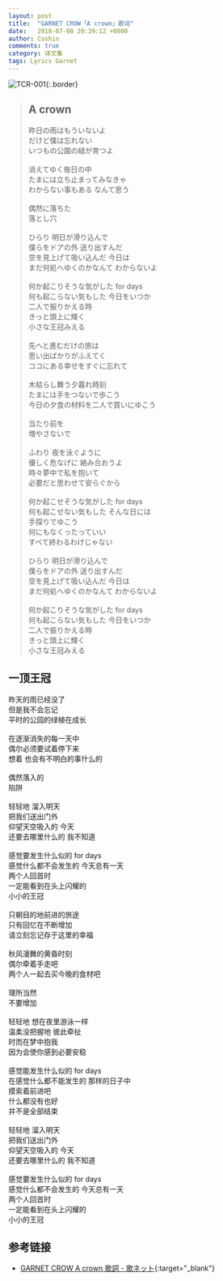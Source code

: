 ```yaml
---
layout: post
title:  "GARNET CROW「A crown」歌词"
date:   2018-07-08 20:39:12 +0800
author: Coshin
comments: true
category: 译文集
tags: Lyrics Garnet
---
```

![TCR-001](https://ganekuro.github.io/images/discography/album/TCR-001.jpg){:.border}

<blockquote class="original">
  <h2>A crown</h2>
  <p>
    昨日の雨はもういないよ<br>
    だけど僕は忘れない<br>
    いつもの公園の緑が育つよ<br>
    <br>
    消えてゆく毎日の中<br>
    たまには立ち止まってみなきゃ<br>
    わからない事もある なんて思う<br>
    <br>
    偶然に落ちた<br>
    落とし穴<br>
    <br>
    ひらり 明日が滑り込んで<br>
    僕らをドアの外 送り出すんだ<br>
    空を見上げて吸い込んだ 今日は<br>
    まだ何処へゆくのかなんて わからないよ<br>
    <br>
    何か起こりそうな気がした for days<br>
    何も起こらない気もした 今日をいつか<br>
    二人で振りかえる時<br>
    きっと頭上に輝く<br>
    小さな王冠みえる<br>
    <br>
    先へと進むだけの旅は<br>
    思い出ばかりがふえてく<br>
    ココにある幸せをすぐに忘れて<br>
    <br>
    木枯らし舞う夕暮れ時刻<br>
    たまには手をつないで歩こう<br>
    今日の夕食の材料を二人で買いにゆこう<br>
    <br>
    当たり前を<br>
    増やさないで<br>
    <br>
    ふわり 夜を泳ぐように<br>
    優しく危なげに 絡み合おうよ<br>
    時々夢中で私を抱いて<br>
    必要だと思わせて安らぐから<br>
    <br>
    何か起こせそうな気がした for days<br>
    何も起こせない気もした そんな日には<br>
    手探りでゆこう<br>
    何にもなくったっていい<br>
    すべて終わるわけじゃない<br>
    <br>
    ひらり 明日が滑り込んで<br>
    僕らをドアの外 送り出すんだ<br>
    空を見上げて吸い込んだ 今日は<br>
    まだ何処へゆくのかなんて わからないよ<br>
    <br>
    何か起こりそうな気がした for days<br>
    何も起こらない気もした 今日をいつか<br>
    二人で振りかえる時<br>
    きっと頭上に輝く<br>
    小さな王冠みえる
  </p>
</blockquote>

<div class="translation">
  <h2>一顶王冠</h2>
  <p>
    昨天的雨已经没了<br>
    但是我不会忘记<br>
    平时的公园的绿植在成长<br>
    <br>
    在逐渐消失的每一天中<br>
    偶尔必须要试着停下来<br>
    想着 也会有不明白的事什么的<br>
    <br>
    偶然落入的<br>
    陷阱<br>
    <br>
    轻轻地 溜入明天<br>
    把我们送出门外<br>
    仰望天空吸入的 今天<br>
    还要去哪里什么的 我不知道<br>
    <br>
    感觉要发生什么似的 for days<br>
    感觉什么都不会发生的 今天总有一天<br>
    两个人回首时<br>
    一定能看到在头上闪耀的<br>
    小小的王冠<br>
    <br>
    只朝目的地前进的旅途<br>
    只有回忆在不断增加<br>
    请立刻忘记存于这里的幸福<br>
    <br>
    秋风漫舞的黄昏时刻<br>
    偶尔牵着手走吧<br>
    两个人一起去买今晚的食材吧<br>
    <br>
    理所当然<br>
    不要增加<br>
    <br>
    轻轻地 想在夜里游泳一样<br>
    温柔没把握地 彼此牵扯<br>
    时而在梦中抱我<br>
    因为会使你感到必要安稳<br>
    <br>
    感觉能发生什么似的 for days<br>
    在感觉什么都不能发生的 那样的日子中<br>
    摸索着前进吧<br>
    什么都没有也好<br>
    并不是全部结束<br>
    <br>
    轻轻地 溜入明天<br>
    把我们送出门外<br>
    仰望天空吸入的 今天<br>
    还要去哪里什么的 我不知道<br>
    <br>
    感觉要发生什么似的 for days<br>
    感觉什么都不会发生的 今天总有一天<br>
    两个人回首时<br>
    一定能看到在头上闪耀的<br>
    小小的王冠
  </p>
</div>

## 参考链接

* [GARNET CROW A crown 歌詞 - 歌ネット](https://www.uta-net.com/song/20134/){:target="_blank"}
